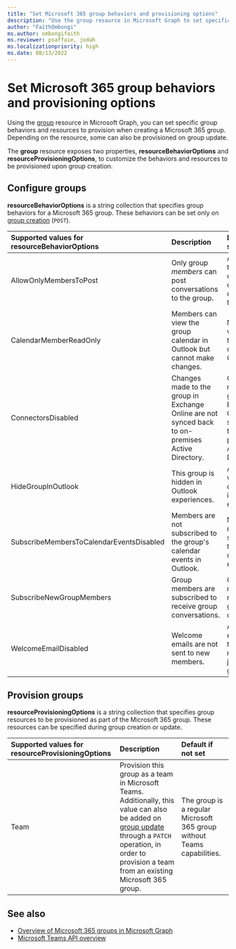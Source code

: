 ```yaml
---
title: "Set Microsoft 365 group behaviors and provisioning options"
description: "Use the group resource in Microsoft Graph to set specific group behaviors and resources to provision when creating a Microsoft 365 group."
author: "FaithOmbongi"
ms.author: ombongifaith
ms.reviewer: psaffaie, jodah
ms.localizationpriority: high
ms.date: 08/13/2022
---
```


# Set Microsoft 365 group behaviors and provisioning options

Using the [group](/graph/api/resources/group) resource in Microsoft Graph, you can set specific group behaviors and resources to provision when creating a Microsoft 365 group. Depending on the resource, some can also be provisioned on group update.

The **group** resource exposes two properties, **resourceBehaviorOptions** and **resourceProvisioningOptions**, to customize the behaviors and resources to be provisioned upon group creation.

## Configure groups

**resourceBehaviorOptions** is a string collection that specifies group behaviors for a Microsoft 365 group. These behaviors can be set only on [group creation](/graph/api/group-post-groups) (`POST`).

| Supported values for resourceBehaviorOptions | Description                                                  | Default if not set                                                |
| :------------------------------------------- | :----------------------------------------------------------- | :---------------------------------------------------------------- |
| AllowOnlyMembersToPost                       | Only group _members_ can post conversations to the group.    | Any user in the organization can post conversations to the group. |
| CalendarMemberReadOnly                       | Members can view the group calendar in Outlook but cannot make changes.   | Members can view and edit the group calendar in Outlook.|
| ConnectorsDisabled                          | Changes made to the group in Exchange Online are not synced back to on-premises Active Directory.  | Changes made to the group in Exchange Online are synced back to on-premises Active Directory.  |
| HideGroupInOutlook                           | This group is hidden in Outlook experiences.                 | All groups are visible and discoverable in Outlook experiences.   |
| SubscribeMembersToCalendarEventsDisabled     | Members are not subscribed to the group's calendar events in Outlook.     | Members are not subscribed to the group's calendar events. |
| SubscribeNewGroupMembers                     | Group members are subscribed to receive group conversations. | Group members do not receive group conversations.                 |
| WelcomeEmailDisabled                         | Welcome emails are not sent to new members.                  | A welcome email is sent to a new member on joining the group.     |
## Provision groups

**resourceProvisioningOptions** is a string collection that specifies group resources to be provisioned as part of the Microsoft 365 group. These resources can be specified during group creation or update.

| Supported values for resourceProvisioningOptions | Description                                              | Default if not set                                                |
| :----------------------------------------------- | :------------------------------------------------------- | :---------------------------------------------------------------- |
| Team                                             | Provision this group as a team in Microsoft Teams. Additionally, this value can also be added on [group update](/graph/api/group-update) through a `PATCH` operation, in order to provision a team from an existing Microsoft 365 group. | The group is a regular Microsoft 365 group without Teams capabilities. |

## See also

- [Overview of Microsoft 365 groups in Microsoft Graph](office365-groups-concept-overview.md)
- [Microsoft Teams API overview](teams-concept-overview.md)
